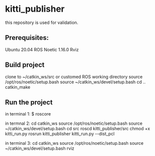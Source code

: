 # kitti_publisher

this repository is used for validation.

## Prerequisites:
Ubuntu 20.04
ROS Noetic 1.16.0
Rviz

## Build project
clone to ~/catkin_ws/src or customed ROS working directory
source /opt/ros/noetic/setup.bash
source ~/catkin_ws/devel/setup.bash
cd ..
catkin_make

## Run the project
in terminal 1:
$ roscore

in termnal 2:
cd catkin_ws
source /opt/ros/noetic/setup.bash
source ~/catkin_ws/devel/setup.bash
cd src
roscd kitti_publisher/src
chmod +x kitti_run.py
rosrun kitti_publisher kitti_run.py --dist_pcl

in terminal 3:
cd catkin_ws
source /opt/ros/noetic/setup.bash
source ~/catkin_ws/devel/setup.bash
rviz
